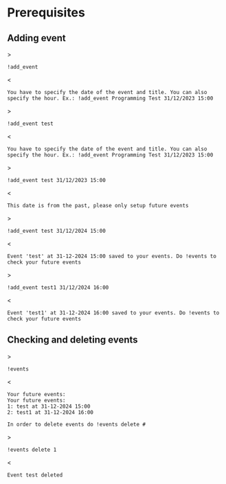 # Prerequisites

## Adding event 

\>
```
!add_event
```
\<
```
You have to specify the date of the event and title. You can also specify the hour. Ex.: !add_event Programming Test 31/12/2023 15:00
```
\>
```
!add_event test
```
\<
```
You have to specify the date of the event and title. You can also specify the hour. Ex.: !add_event Programming Test 31/12/2023 15:00
```
\>
```
!add_event test 31/12/2023 15:00
```
\<
```
This date is from the past, please only setup future events
```
\>
```
!add_event test 31/12/2024 15:00
```
\<
```
Event 'test' at 31-12-2024 15:00 saved to your events. Do !events to check your future events
```
\>
```
!add_event test1 31/12/2024 16:00
```
\<
```
Event 'test1' at 31-12-2024 16:00 saved to your events. Do !events to check your future events
```

## Checking and deleting events
\>
```
!events
```
\<
```
Your future events:
Your future events:
1: test at 31-12-2024 15:00
2: test1 at 31-12-2024 16:00

In order to delete events do !events delete #
```
\>
```
!events delete 1
```
\<
```
Event test deleted
```